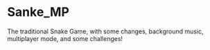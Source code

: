 # Sanke_MP
The traditional Snake Game, with some changes, background music, multiplayer mode, and some challenges!
